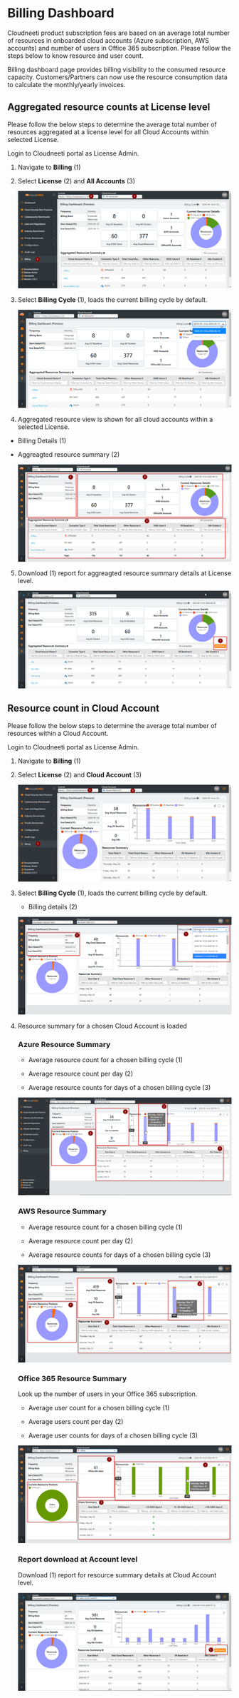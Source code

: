 Billing Dashboard
=================

Cloudneeti product subscription fees are based on an average total number of resources in
onboarded cloud accounts (Azure subscription, AWS accounts) and number of users
in Office 365 subscription. Please follow the steps below to know resource
and user count. 

Billing dashboard page provides billing visibility to the consumed resource capacity. Customers/Partners can now use the resource consumption data to calculate the monthly/yearly invoices. 


Aggregated resource counts at License level
-------------------------------------------

Please follow the below steps to determine the average total number of resources aggregated at a license level for all Cloud Accounts within selected License.

Login to Cloudneeti portal as License Admin.

1. Navigate to **Billing** (1)

2. Select **License** (2) and **All Accounts** (3)

    ![Azure Resources](.././images/billingDashboard/billingDashboard_All_1.png#thumbnail)

3. Select **Billing Cycle** (1), loads the current billing cycle by default.

    ![Azure Resources](.././images/billingDashboard/billingDashboard_All_1a.png#thumbnail)

4. Aggregated resource view is shown for all cloud accounts within a selected License.
 - Billing Details (1)
 - Aggreagted resource summary (2)

    ![Azure Resources](.././images/billingDashboard/billingDashboard_All_2.png#thumbnail)

5. Download (1) report for aggreagted resource summary details at License level.

    ![Azure Resources](.././images/billingDashboard/billingDashboard_All_report.png#thumbnail)


Resource count in Cloud Account
--------------------------------

Please follow the below steps to determine the average total number of resources within
a Cloud Account.

Login to Cloudneeti portal as License Admin.


1. Navigate to **Billing** (1)

2. Select **License** (2) and **Cloud Account** (3)

    ![Azure Resources](.././images/billingDashboard/azure_billingDashboard_AccountLevel.png#thumbnail)

3. Select **Billing Cycle** (1), loads the current billing cycle by default.

    - Billing details (2)

    ![Azure Resources](.././images/billingDashboard/azure_billingDashboard_CycleDetails.png#thumbnail)

4. Resource summary for a chosen Cloud Account is loaded

    ### Azure Resource Summary

    - Average resource count for a chosen billing cycle (1)

    - Average resource count per day (2)

    - Average resource counts for days of a chosen billing cycle (3)

    ![Azure Resources](.././images/billingDashboard/azure_billingDashboard_ResourceSummary.png#thumbnail)


    ### AWS Resource Summary

    - Average resource count for a chosen billing cycle (1)

    - Average resource count per day (2)

    - Average resource counts for days of a chosen billing cycle (3)

    ![AWS Resources](.././images/billingDashboard/aws_billingDashboard_ResourceSummary.png#thumbnail)


    ### Office 365 Resource Summary
    
    Look up the number of users in your Office 365 subscription.

    - Average user count for a chosen billing cycle (1)

    - Average users count per day (2)

    - Average user counts for days of a chosen billing cycle (3)

    ![Office 365 Resources](.././images/billingDashboard/o365_billingDashboard_ResourceSummary.png#thumbnail)

    ### Report download at Account level

    Download (1) report for resource summary details at Cloud Account level.

    ![Azure Resources](.././images/billingDashboard/aws_billingDashboard_Report.png#thumbnail)